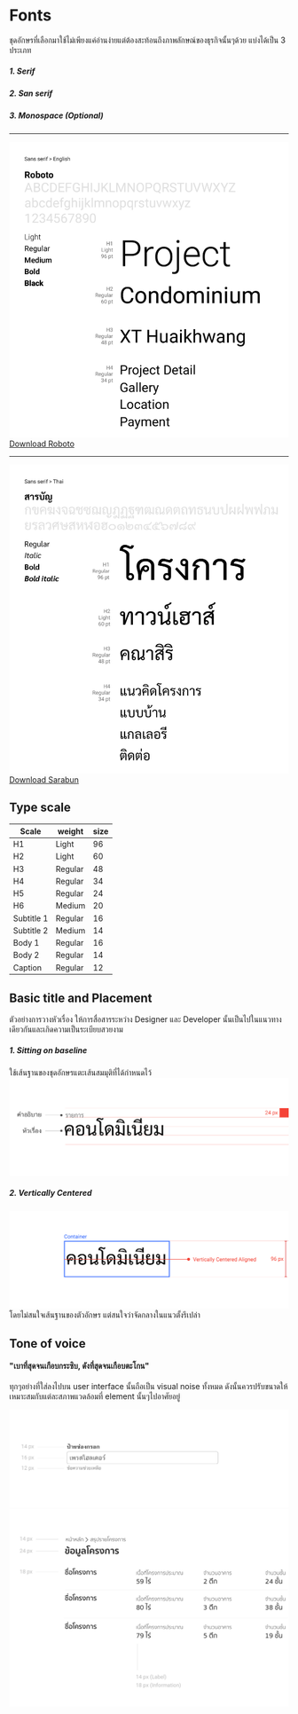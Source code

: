 Fonts
==========

ชุดอักษรที่เลือกมาใช้ไม่เพียงแค่อ่านง่ายแต่ต้องสะท้อนถึงภาพลักษณ์ของธุรกิจนั้นๆด้วย แบ่งได้เป็น 3 ประเภท

##### 1. Serif
##### 2. San serif
##### 3. Monospace (Optional)

---

![Roboto-SanSerif](images/visual-font/01.jpg)
[Download Roboto](https://fonts.google.com/specimen/Roboto)

---

![Sarabun-SanSerif](images/visual-font/02.jpg)
[Download Sarabun](https://fonts.google.com/specimen/Sarabun)

## Type scale

| Scale       | weight      | size        |
| ----------- | ----------- | ----------- |
| H1          | Light       | 96          |
| H2          | Light       | 60          |
| H3          | Regular     | 48          |
| H4          | Regular     | 34          |
| H5          | Regular     | 24          |
| H6          | Medium      | 20          |
| Subtitle 1  | Regular     | 16          |
| Subtitle 2  | Medium      | 14          |
| Body 1      | Regular     | 16          |
| Body 2      | Regular     | 14          |
| Caption     | Regular     | 12          |

## Basic title and Placement
ตัวอย่างการวางหัวเรื่อง ให้การสื่อสารระหว่าง Designer และ Developer นั้นเป็นไปในแนวทางเดียวกันและเกิดความเป็นระเบียบสวยงาม

##### 1. Sitting on baseline
ใช้เส้นฐานของชุดอักษรแตะเส้นสมมุติที่ได้กำหนดไว้
![baseline](images/visual-font/04.jpg)

##### 2. Vertically Centered
![vertically](images/visual-font/05.jpg)
โดยไม่สนใจเส้นฐานของตัวอักษร แต่สนใจว่าจัดกลางในแนวตั้งรึเปล่า

## Tone of voice
#### "เบาที่สุดจนเกือบกระซิบ, ดังที่สุดจนเกือบตะโกน"
ทุกๆอย่างที่ใส่ลงไปบน user interface นั้นถือเป็น visual noise ทั้งหมด ดังนั้นควรปรับขนาดให้เหมาะสมกับแต่ละสภาพแวดล้อมที่ element นั้นๆไปอาศัยอยู่

![inputbox](images/visual-font/06.jpg)
![listofitem](images/visual-font/07.jpg)